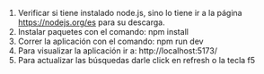 1. Verificar si tiene instalado node.js, sino lo tiene ir a la página https://nodejs.org/es para su descarga.
2. Instalar paquetes con el comando: npm install
3. Correr la aplicación con el comando: npm run dev
4. Para visualizar la aplicación ir a:  http://localhost:5173/
5. Para actualizar las búsquedas darle click en refresh o la tecla f5
